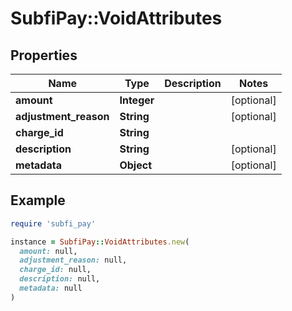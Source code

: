 # SubfiPay::VoidAttributes

## Properties

| Name | Type | Description | Notes |
| ---- | ---- | ----------- | ----- |
| **amount** | **Integer** |  | [optional] |
| **adjustment_reason** | **String** |  | [optional] |
| **charge_id** | **String** |  |  |
| **description** | **String** |  | [optional] |
| **metadata** | **Object** |  | [optional] |

## Example

```ruby
require 'subfi_pay'

instance = SubfiPay::VoidAttributes.new(
  amount: null,
  adjustment_reason: null,
  charge_id: null,
  description: null,
  metadata: null
)
```

